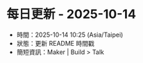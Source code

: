 # 每日更新 - 2025-10-14

- 時間：2025-10-14 10:25 (Asia/Taipei)
- 狀態：更新 README 時間戳
- 簡短資訊：Maker | Build > Talk
